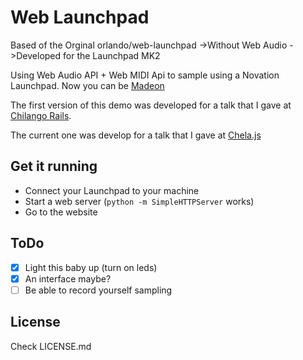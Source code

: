 # Web Launchpad

Based of the Orginal orlando/web-launchpad
->Without Web Audio
->Developed for the Launchpad MK2

Using Web Audio API + Web MIDI Api to sample using a Novation Launchpad.
Now you can be [Madeon](https://www.youtube.com/watch?v=lTx3G6h2xyA)

The first version of this demo was developed for a talk that I gave at [Chilango Rails](http://chilangorails.com/).

The current one was develop for a talk that I gave at [Chela.js](http://chelajs.com/)

## Get it running

* Connect your Launchpad to your machine
* Start a web server (`python -m SimpleHTTPServer` works)
* Go to the website

## ToDo

* [X] Light this baby up (turn on leds)
* [X] An interface maybe?
* [ ] Be able to record yourself sampling

## License

Check LICENSE.md

